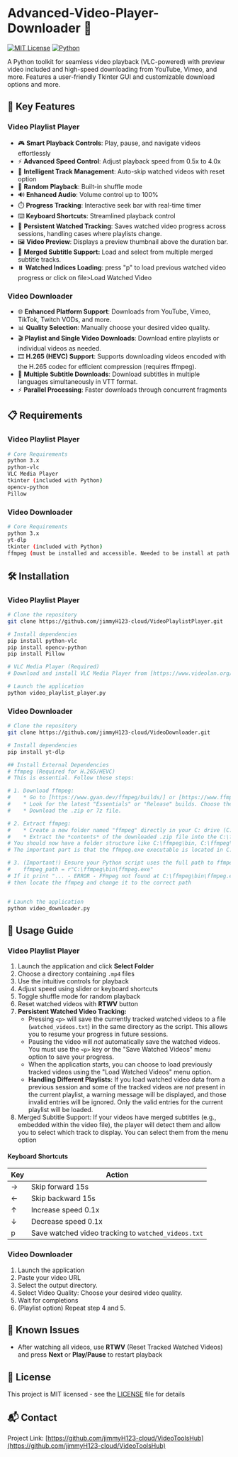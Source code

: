 # Advanced-Video-Player-Downloader 🎥

[![MIT License](https://img.shields.io/badge/License-MIT-green.svg)](https://choosealicense.com/licenses/mit/)
[![Python](https://img.shields.io/badge/python-3.x-blue.svg)](https://www.python.org/downloads/)

A Python toolkit for seamless video playback (VLC-powered) with preview video included and high-speed downloading from YouTube, Vimeo, and more. Features a user-friendly Tkinter GUI and customizable download options and more.

## 🚀 Key Features

### Video Playlist Player
- 🎮 **Smart Playback Controls**: Play, pause, and navigate videos effortlessly
- ⚡ **Advanced Speed Control**: Adjust playback speed from 0.5x to 4.0x
- 🔄 **Intelligent Track Management**: Auto-skip watched videos with reset option
- 🎲 **Random Playback**: Built-in shuffle mode
- 🔊 **Enhanced Audio**: Volume control up to 100%
- ⏱️ **Progress Tracking**: Interactive seek bar with real-time timer
- ⌨️ **Keyboard Shortcuts**: Streamlined playback control
- 💾 **Persistent Watched Tracking**: Saves watched video progress across sessions, handling cases where playlists change.
- 🖼️ **Video Preview**: Displays a preview thumbnail above the duration bar.
- 💬 **Merged Subtitle Support:** Load and select from multiple merged subtitle tracks.
- ⏸️ **Watched Indices Loading**: press "p" to load previous watched video progress or click on file>Load Watched Video


### Video Downloader

- 🌐 **Enhanced Platform Support**: Downloads from YouTube, Vimeo, TikTok, Twitch VODs, and more.
- 📊 **Quality Selection**: Manually choose your desired video quality.
- 🎬 **Playlist and Single Video Downloads**: Download entire playlists or individual videos as needed.
- 🎞️ **H.265 (HEVC) Support**: Supports downloading videos encoded with the H.265 codec for efficient compression (requires ffmpeg).
- 💬 **Multiple Subtitle Downloads**: Download subtitles in multiple languages simultaneously in VTT format.
- ⚡ **Parallel Processing**: Faster downloads through concurrent fragments


## 📋 Requirements

### Video Playlist Player
```bash
# Core Requirements
python 3.x
python-vlc
VLC Media Player
tkinter (included with Python)
opencv-python
Pillow
```

### Video Downloader
```bash
# Core Requirements
python 3.x
yt-dlp
tkinter (included with Python)
ffmpeg (must be installed and accessible. Needed to be install at path: C:\)
```

## 🛠️ Installation

### Video Playlist Player
```bash
# Clone the repository
git clone https://github.com/jimmyH123-cloud/VideoPlaylistPlayer.git

# Install dependencies
pip install python-vlc
pip install opencv-python
pip install Pillow

# VLC Media Player (Required)
# Download and install VLC Media Player from [https://www.videolan.org/vlc/](https://www.videolan.org/vlc/). Ensure you install the 64-bit version if you are using a 64-bit operating system.

# Launch the application
python video_playlist_player.py
```

### Video Downloader
```bash
# Clone the repository
git clone https://github.com/jimmyH123-cloud/VideoDownloader.git

# Install dependencies
pip install yt-dlp

## Install External Dependencies
# ffmpeg (Required for H.265/HEVC)
# This is essential. Follow these steps:

# 1. Download ffmpeg:
#    * Go to [https://www.gyan.dev/ffmpeg/builds/] or [https://www.ffmpeg.org/download.html] and find the gyan.dev build.
#    * Look for the latest "Essentials" or "Release" builds. Choose the correct version for your operating system (Windows 64-bit is most common). It will be a .zip file.
#    * Download the .zip or 7z file.

# 2. Extract ffmpeg:
#    * Create a new folder named "ffmpeg" directly in your C: drive (C:\ffmpeg). This is the recommended location for simplicity.
#    * Extract the *contents* of the downloaded .zip file into the C:\ffmpeg folder. 
# You should now have a folder structure like C:\ffmpeg\bin, C:\ffmpeg\doc, etc. 
# The important part is that the ffmpeg.exe executable is located in C:\ffmpeg\bin.

# 3. (Important!) Ensure your Python script uses the full path to ffmpeg:
#    ffmpeg_path = r"C:\ffmpeg\bin\ffmpeg.exe" 
# If it print "... - ERROR - FFmpeg not found at C:\ffmpeg\bin\ffmpeg.ex" 
# then locate the ffmpeg and change it to the correct path


# Launch the application
python video_downloader.py
```

## 📖 Usage Guide

### Video Playlist Player
1. Launch the application and click **Select Folder**
2. Choose a directory containing `.mp4` files
3. Use the intuitive controls for playback
4. Adjust speed using slider or keyboard shortcuts
5. Toggle shuffle mode for random playback
6. Reset watched videos with **RTWV** button
7.  **Persistent Watched Video Tracking:**
    *   Pressing `<p>` will save the currently tracked watched videos to a file (`watched_videos.txt`) in the same directory as the script. This allows you to resume your progress in future sessions.
    *   Pausing the video will *not* automatically save the watched videos. You must use the `<p>` key or the "Save Watched Videos" menu option to save your progress.
    *   When the application starts, you can choose to load previously tracked videos using the "Load Watched Videos" menu option.
    *   **Handling Different Playlists:** If you load watched video data from a previous session and some of the tracked videos are *not* present in the current playlist, a warning message will be displayed, and those invalid entries will be ignored. Only the valid entries for the current playlist will be loaded.
8. Merged Subtitle Support: If your videos have merged subtitles (e.g., embedded within the video file), the player will detect them and allow you to select which track to display. You can select them from the menu option


#### Keyboard Shortcuts
| Key | Action |
|-----|--------|
| → | Skip forward 15s |
| ← | Skip backward 15s |
| ↑ | Increase speed 0.1x |
| ↓ | Decrease speed 0.1x |
| p   | Save watched video tracking to `watched_videos.txt` |

### Video Downloader
1. Launch the application
2. Paste your video URL
3. Select the output directory.
4. Select Video Quality: Choose your desired video quality.
5. Wait for completions
6. (Playlist option) Repeat step 4 and 5. 

## 🐛 Known Issues
- After watching all videos, use **RTWV** (Reset Tracked Watched Videos) and press **Next** or **Play/Pause** to restart playback
 

## 📄 License
This project is MIT licensed - see the [LICENSE](LICENSE) file for details

## 📬 Contact
Project Link: [https://github.com/jimmyH123-cloud/VideoToolsHub](https://github.com/jimmyH123-cloud/VideoToolsHub)
